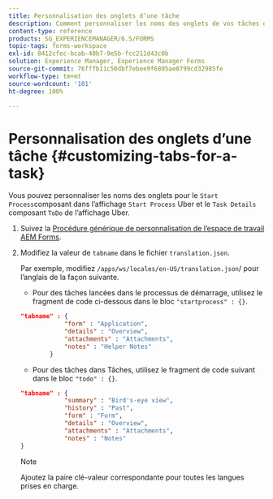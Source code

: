 ```yaml
---
title: Personnalisation des onglets d’une tâche
description: Comment personnaliser les noms des onglets de vos tâches dans l’espace de travail AEM Forms LiveCycle.
content-type: reference
products: SG_EXPERIENCEMANAGER/6.5/FORMS
topic-tags: forms-workspace
exl-id: 8412cfec-bcab-40b7-9e5b-fcc211d43c0b
solution: Experience Manager, Experience Manager Forms
source-git-commit: 76fffb11c56dbf7ebee9f6805ae0799cd32985fe
workflow-type: tm+mt
source-wordcount: '101'
ht-degree: 100%

---
```


# Personnalisation des onglets d’une tâche {#customizing-tabs-for-a-task}

Vous pouvez personnaliser les noms des onglets pour le `Start Process`composant dans l’affichage `Start Process` Uber et le `Task Details` composant `ToDo` de l’affichage Uber.

1. Suivez la [Procédure générique de personnalisation de l’espace de travail AEM Forms](/help/forms/using/generic-steps-html-workspace-customization.md).
1. Modifiez la valeur de `tabname` dans le fichier `translation.json`.

   Par exemple, modifiez `/apps/ws/locales/en-US/translation.json`/ pour l’anglais de la façon suivante.

   * Pour des tâches lancées dans le processus de démarrage, utilisez le fragment de code ci-dessous dans le bloc `"startprocess" : {}`.

   ```json
   "tabname" : {
               "form" : "Application",
               "details" : "Overview",
               "attachments" : "Attachments",
               "notes" : "Helper Notes"
           }
   ```

   * Pour des tâches dans Tâches, utilisez le fragment de code suivant dans le bloc `"todo" : {}`.

   ```json
   "tabname" : {
               "summary" : "Bird's-eye view",
               "history" : "Past",
               "form" : "Form",
               "details" : "Overview",
               "attachments" : "Attachments",
               "notes" : "Notes"
   }
   ```

   >[!NOTE]
   >
   >Ajoutez la paire clé-valeur correspondante pour toutes les langues prises en charge.
